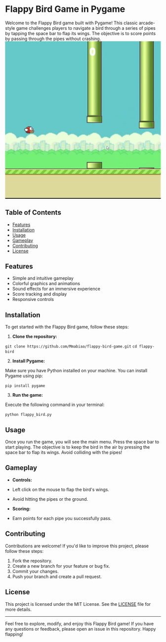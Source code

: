 # Flappy Bird Game in Pygame

Welcome to the Flappy Bird game built with Pygame! This classic arcade-style game challenges players to navigate a bird through a series of pipes by tapping the space bar to flap its wings. The objective is to score points by passing through the pipes without crashing.
[![Watch the video](https://raw.githubusercontent.com/Mmabiaa/flappy-bird-game/Updated-branch/demo/thumbnail.jpg)](https://raw.githubusercontent.com/Mmabiaa/flappy-bird-game/Updated-branch/demo/demo.mp4)



## Table of Contents

- [Features](#features)
- [Installation](#installation)
- [Usage](#usage)
- [Gameplay](#gameplay)
- [Contributing](#contributing)
- [License](#license)

## Features

- Simple and intuitive gameplay
- Colorful graphics and animations
- Sound effects for an immersive experience
- Score tracking and display
- Responsive controls

## Installation

To get started with the Flappy Bird game, follow these steps:

1. **Clone the repository:**

`git clone https://github.com/Mmabiaa/flappy-bird-game.git`
`cd flappy-bird`


2. **Install Pygame:**

Make sure you have Python installed on your machine. You can install Pygame using pip:

`pip install pygame`


3. **Run the game:**

Execute the following command in your terminal:

`python flappy_bird.py`


## Usage

Once you run the game, you will see the main menu. Press the space bar to start playing. The objective is to keep the bird in the air by pressing the space bar to flap its wings. Avoid colliding with the pipes!

## Gameplay

- **Controls:**
- Left click on the mouse to flap the bird's wings.
- Avoid hitting the pipes or the ground.

- **Scoring:**
- Earn points for each pipe you successfully pass.

## Contributing

Contributions are welcome! If you'd like to improve this project, please follow these steps:

1. Fork the repository.
2. Create a new branch for your feature or bug fix.
3. Commit your changes.
4. Push your branch and create a pull request.

## License

This project is licensed under the MIT License. See the [LICENSE](LICENSE) file for more details.

---

Feel free to explore, modify, and enjoy this Flappy Bird game! If you have any questions or feedback, please open an issue in this repository. Happy flapping!
